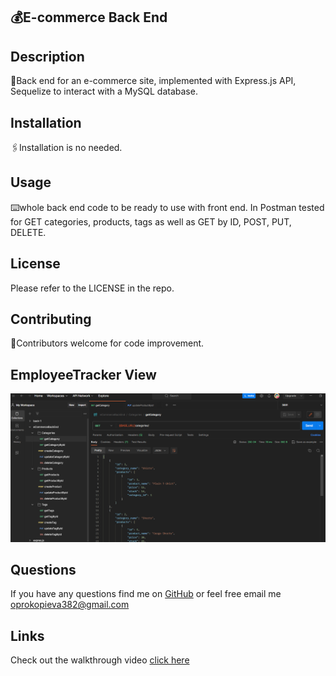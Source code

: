 ## 💰E-commerce Back End

## Description
📌Back end for an e-commerce site, implemented with Express.js API, Sequelize to interact with a MySQL database.

## Installation
🖇️Installation is no needed.

## Usage
⌨️whole back end code to be ready to use with front end. In Postman tested for GET categories, products, tags as well as GET by ID, POST, PUT, DELETE.

## License
Please refer to the LICENSE in the repo.

## Contributing
🤝Contributors welcome for code improvement.

## EmployeeTracker View
![webpage-screenshot](./assets/img/screenshot.png)

## Questions
If you have any questions find me on [GitHub](https://github.com/oprokopieva382) or feel free email me oprokopieva382@gmail.com

## Links
Check out the walkthrough video [click here](https://drive.google.com/file/d/1YH1Ptm0FYeYC111X7CaPPYTsHKQB4WI9/view)